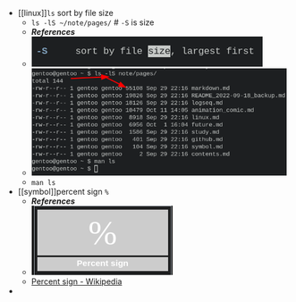 - [[linux]]`ls` sort by file size
  * `ls -lS ~/note/pages/` # `-S` is size
  * ***References***
  * ![image.png](../assets/image_1665471462363_0.png)
  * ![image.png](../assets/image_1665471520443_0.png)
  * `man ls`
- [[symbol]]percent sign `%`
  * ***References***
  * ![image.png](../assets/image_1665476181854_0.png)
  * [Percent sign - Wikipedia](https://en.wikipedia.org/wiki/Percent_sign)
-